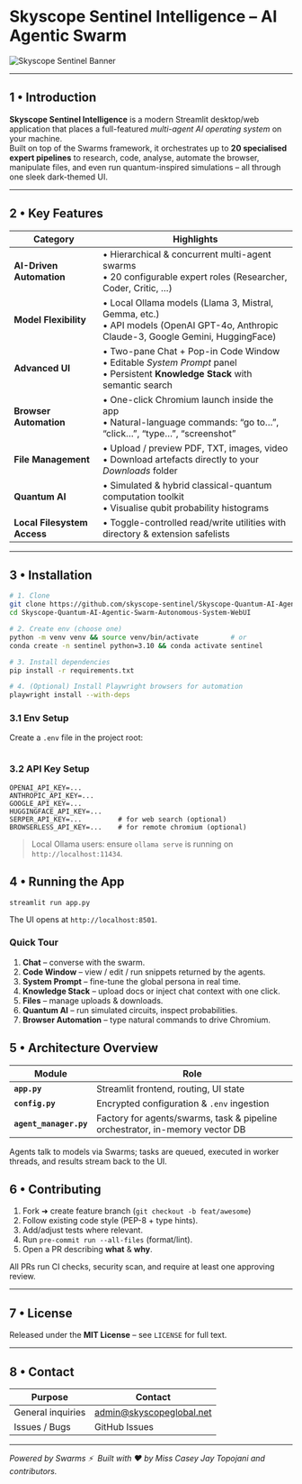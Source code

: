 # Skyscope Sentinel Intelligence – AI Agentic Swarm

![Skyscope Sentinel Banner](https://raw.githubusercontent.com/skyscope-sentinel/Skyscope-AI-Agent-Run-Business/main/images/swarmslogobanner.png)

---

## 1 • Introduction  
**Skyscope Sentinel Intelligence** is a modern Streamlit desktop/web application that places a full-featured *multi-agent AI operating system* on your machine.  
Built on top of the Swarms framework, it orchestrates up to **20 specialised expert pipelines** to research, code, analyse, automate the browser, manipulate files, and even run quantum-inspired simulations – all through one sleek dark-themed UI.

---

## 2 • Key Features
| Category | Highlights |
|----------|------------|
| **AI-Driven Automation** | • Hierarchical & concurrent multi-agent swarms<br>• 20 configurable expert roles (Researcher, Coder, Critic, …) |
| **Model Flexibility** | • Local Ollama models (Llama 3, Mistral, Gemma, etc.)<br>• API models (OpenAI GPT-4o, Anthropic Claude-3, Google Gemini, HuggingFace) |
| **Advanced UI** | • Two-pane Chat + Pop-in Code Window<br>• Editable *System Prompt* panel<br>• Persistent **Knowledge Stack** with semantic search |
| **Browser Automation** | • One-click Chromium launch inside the app<br>• Natural-language commands: “go to…”, “click…”, “type…”, “screenshot” |
| **File Management** | • Upload / preview PDF, TXT, images, video<br>• Download artefacts directly to your *Downloads* folder |
| **Quantum AI** | • Simulated & hybrid classical-quantum computation toolkit<br>• Visualise qubit probability histograms |
| **Local Filesystem Access** | • Toggle-controlled read/write utilities with directory & extension safelists |

---

## 3 • Installation

```bash
# 1. Clone
git clone https://github.com/skyscope-sentinel/Skyscope-Quantum-AI-Agentic-Swarm-Autonomous-System-WebUI.git
cd Skyscope-Quantum-AI-Agentic-Swarm-Autonomous-System-WebUI

# 2. Create env (choose one)
python -m venv venv && source venv/bin/activate        # or
conda create -n sentinel python=3.10 && conda activate sentinel

# 3. Install dependencies
pip install -r requirements.txt

# 4. (Optional) Install Playwright browsers for automation
playwright install --with-deps
```

### 3.1 Env Setup
Create a `.env` file in the project root:

``` nano .env
```

### 3.2 API Key Setup

```
OPENAI_API_KEY=...
ANTHROPIC_API_KEY=...
GOOGLE_API_KEY=...
HUGGINGFACE_API_KEY=...
SERPER_API_KEY=...         # for web search (optional)
BROWSERLESS_API_KEY=...    # for remote chromium (optional)
```

> Local Ollama users: ensure `ollama serve` is running on `http://localhost:11434`.


## 4 • Running the App

```
streamlit run app.py
```

The UI opens at `http://localhost:8501`.

### Quick Tour
1. **Chat** – converse with the swarm.  
2. **Code Window** – view / edit / run snippets returned by the agents.  
3. **System Prompt** – fine-tune the global persona in real time.  
4. **Knowledge Stack** – upload docs or inject chat context with one click.  
5. **Files** – manage uploads & downloads.  
6. **Quantum AI** – run simulated circuits, inspect probabilities.  
7. **Browser Automation** – type natural commands to drive Chromium.


## 5 • Architecture Overview
| Module | Role |
|--------|------|
| **`app.py`** | Streamlit frontend, routing, UI state |
| **`config.py`** | Encrypted configuration & `.env` ingestion |
| **`agent_manager.py`** | Factory for agents/swarms, task & pipeline orchestrator, in-memory vector DB |

Agents talk to models via Swarms; tasks are queued, executed in worker threads, and results stream back to the UI.


## 6 • Contributing

1. Fork ➜ create feature branch (`git checkout -b feat/awesome`)  
2. Follow existing code style (PEP-8 + type hints).  
3. Add/adjust tests where relevant.  
4. Run `pre-commit run --all-files` (format/lint).  
5. Open a PR describing **what** & **why**.

All PRs run CI checks, security scan, and require at least one approving review.

---

## 7 • License
Released under the **MIT License** – see `LICENSE` for full text.

---

## 8 • Contact

| Purpose | Contact |
|---------|---------|
| General inquiries | [admin@skyscopeglobal.net](mailto:admin@skyscopeglobal.net) |
| Issues / Bugs | GitHub Issues |

---

*Powered by Swarms ⚡ &nbsp;Built with ♥ by Miss Casey Jay Topojani and contributors.*
